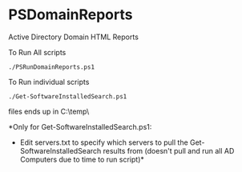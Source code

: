 # PSDomainReports
Active Directory Domain HTML Reports

To Run All scripts
```
./PSRunDomainReports.ps1
```
To Run individual scripts
```
./Get-SoftwareInstalledSearch.ps1
```
files ends up in C:\temp\


*Only for Get-SoftwareInstalledSearch.ps1:
- Edit servers.txt to specify which servers to pull the Get-SoftwareInstalledSearch results from (doesn't pull and run all AD Computers due to time to run script)*

